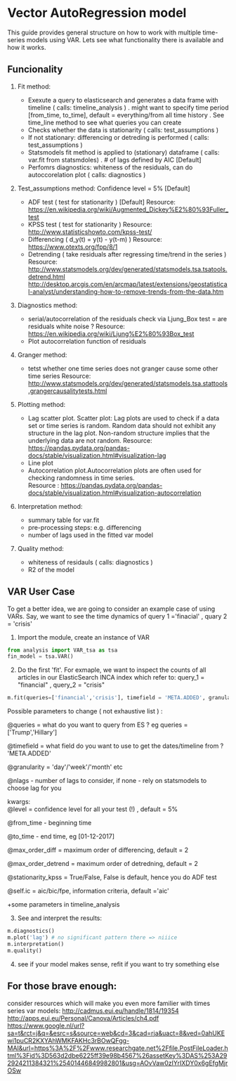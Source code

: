 # Vector AutoRegression model
This guide provides general structure on how to work with multiple time-series models using VAR. Lets see what functionality there is available and how it works.

## Funcionality 
 1. Fit method:
	- Exexute a query to elasticsearch and generates a data frame with timeline ( calls: timeline_analysis )
		. might want to specify time period [from_time, to_time], default = everything/from all time history
		. See time_line method to see what queries you can create  
	- Checks whether the data is stationarity ( calls: test_assumptions ) 
	- If not stationary: differencing or detreding is performed ( calls: test_assumptions )
 	- Statsmodels fit method is applied to (stationary) dataframe ( calls: var.fit from statsmdoles) 
		 . # of lags defined by AIC [Default] 
 	- Perfomrs diagnostics: whiteness of the residuals, can do autoccorelation plot  ( calls: diagnostics ) 
 
 2. Test_assumptions method: 
	Confidence level = 5% [Default] 
 	- ADF test ( test for stationarity ) [Default] 
		Resource: https://en.wikipedia.org/wiki/Augmented_Dickey%E2%80%93Fuller_test 
	- KPSS test ( test for stationarity )
		Resource: http://www.statisticshowto.com/kpss-test/
	- Differencing ( d_y(t) = y(t) - y(t-m) ) 
		Resource: https://www.otexts.org/fpp/8/1
	- Detrending ( take residuals after regressing time/trend in the series ) 
		Resource: http://www.statsmodels.org/dev/generated/statsmodels.tsa.tsatools.detrend.html
			  http://desktop.arcgis.com/en/arcmap/latest/extensions/geostatistical-analyst/understanding-how-to-remove-trends-from-the-data.htm

 
 3. Diagnostics method: 
	- serial/autocorrelation of the residuals check via Ljung_Box test =  are residuals white noise ?
 	  	Resource: https://en.wikipedia.org/wiki/Ljung%E2%80%93Box_test
	- Plot autocorrelation function of residuals
 
 4. Granger method: 
 	- tetst whether one time series does not granger cause some other time series 
		Resource: http://www.statsmodels.org/dev/generated/statsmodels.tsa.stattools.grangercausalitytests.html

 4. Plotting method: 
	- Lag scatter plot. Scatter plot: Lag plots are used to check if a data set or time series is random. Random data 
            should not exhibit any structure in the lag plot. Non-random structure implies that the underlying 
            data are not random.
		Resource: https://pandas.pydata.org/pandas-docs/stable/visualization.html#visualization-lag 
	- Line plot
	- Autocorrelation plot.Autocorrelation plots are often used for checking randomness in time series.  
		Resource :  https://pandas.pydata.org/pandas-docs/stable/visualization.html#visualization-autocorrelation
 
 5. Interpretation method: 
	- summary table for var.fit 
	- pre-processing steps: e.g. differencing 
	- number of lags used in the fitted var model
 
 6. Quality method:
	- whiteness of residauls ( calls: diagnostics ) 
	- R2 of the model 
  
## VAR User Case 
To get a better idea, we are going to consider an example case of using VARs. Say, we want to see the time dynamics of query 1 ='finacial' , quary 2 = 'crisis'  
 
1) Import the module, create an instance of VAR   

```python
from analysis import VAR_tsa as tsa
fin_model = tsa.VAR()

```

2) Do the first 'fit'. For exmaple, we want to inspect the counts of all articles in our ElasticSearch INCA index which refer to: query_1 = "financial" , query_2 = "crisis" 


```python
m.fit(queries=['financial','crisis'], timefield = 'META.ADDED', granularity = 'day',ic='bic')

```
Possible parameters to change ( not exhaustive list ) :

@queries  = what do you want to query from ES ? eg queries = ['Trump','Hillary']
 
@timefield = what field do you want to use to get the dates/timeline from ? 'META.ADDED'

@granularity = 'day'/'week'/'month' etc 

@nlags -  number of lags to consider, if none - rely on statsmodels to choose lag for you 

kwargs:        
 @level = confidence level for all your test (!) , default = 5%
 
 @from_time - beginning time 
 
 @to_time - end time, eg [01-12-2017] 
 
 @max_order_diff = maximum order of differencing, default = 2  
 
 @max_order_detrend = maximum order of detredning, default = 2
 
 @stationarity_kpss = True/False, False is default, hence you do ADF test
 
 @self.ic = aic/bic/fpe, information criteria, default ='aic'

+some parameters in timeline_analysis
 
3) See and interpret the results: 

```python
m.diagnostics()
m.plot('lag') # no significant pattern there => niiice 
m.interpretation()
m.quality() 

```
4) see if your model makes sense, refit if you want to try something else 


## For those brave enough:

consider resources which will make you even more familier with times series var models: 
 http://cadmus.eui.eu/handle/1814/19354
 http://apps.eui.eu/Personal/Canova/Articles/ch4.pdf
 https://www.google.nl/url?sa=t&rct=j&q=&esrc=s&source=web&cd=3&cad=rja&uact=8&ved=0ahUKEwi1puCR2KXYAhWMKFAKHc3rBOwQFgg-MAI&url=https%3A%2F%2Fwww.researchgate.net%2Ffile.PostFileLoader.html%3Fid%3D563d2dbe6225ff39e98b4567%26assetKey%3DAS%253A292924211384321%25401446849982801&usg=AOvVaw0zIYrIXDY0x6gEfgMjrOSw







